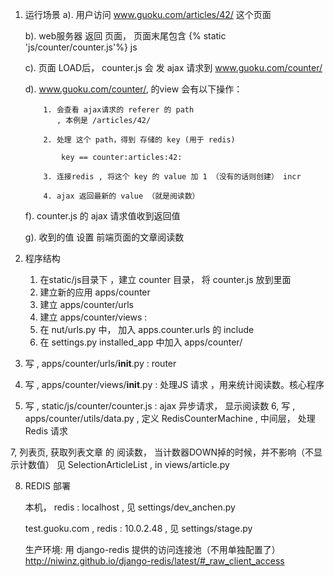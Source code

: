 
1. 运行场景
     a). 用户访问  www.guoku.com/articles/42/ 这个页面
     
     b). web服务器 返回 页面， 页面末尾包含 {% static 'js/counter/counter.js'%} js 
     
     c). 页面 LOAD后， counter.js 会 发 ajax 请求到 www.guoku.com/counter/
      
     d). www.guoku.com/counter/, 的view 会有以下操作：
     
           1. 会查看 ajax请求的 referer 的 path 
              , 本例是 /articles/42/
              
           2. 处理 这个 path，得到 存储的 key (用于 redis)
           
               key == counter:articles:42:
              
           3. 连接redis , 将这个 key 的 value 加 1 （没有的话则创建） incr
           
           4. ajax 返回最新的 value （就是阅读数）
           
     f). counter.js 的 ajax 请求值收到返回值
     
     g). 收到的值 设置 前端页面的文章阅读数
            
2.  程序结构 
           
     1. 在static/js目录下 ，建立 counter 目录， 将 counter.js 放到里面
     2. 建立新的应用 apps/counter
     3. 建立 apps/counter/urls  
     4. 建立 apps/counter/views  : 
     6. 在 nut/urls.py 中， 加入 apps.counter.urls 的 include 
     5. 在 settings.py installed_app 中加入 apps/counter/
           
 
         
3.  写  , apps/counter/urls/__init__.py    : router
4.  写  , apps/counter/views/__init__.py   : 处理JS 请求 ，用来统计阅读数。核心程序
5.  写  , static/js/counter/counter.js     : ajax 异步请求， 显示阅读数
6,  写  , apps/counter/utils/data.py , 定义 RedisCounterMachine , 中间层， 处理Redis 请求


7, 列表页, 获取列表文章 的 阅读数，
   当计数器DOWN掉的时候，并不影响（不显示计数值）
   见 SelectionArticleList  , in views/article.py 
   

8. REDIS 部署

   本机， redis : localhost , 见 settings/dev_anchen.py
   
   test.guoku.com , redis : 10.0.2.48 , 见 settings/stage.py
   
   生产环境: 用 django-redis 提供的访问连接池（不用单独配置了）
   http://niwinz.github.io/django-redis/latest/#_raw_client_access
   
  
         
    